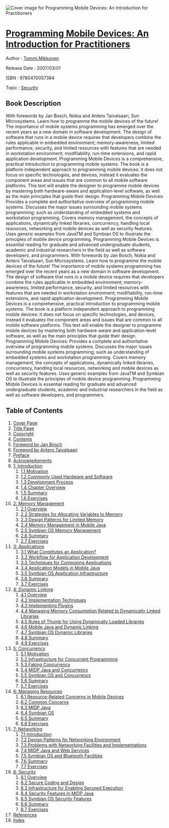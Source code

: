 ![Cover image for Programming Mobile Devices: An Introduction for Practitioners](https://imgdetail.ebookreading.net/cover/cover/security/EB9780470057384.jpg)

[Programming Mobile Devices: An Introduction for Practitioners](https://ebookreading.net/view/book/Programming+Mobile+Devices%3A+An+Introduction+for+Practitioners-EB9780470057384_1.html "Programming Mobile Devices: An Introduction for Practitioners")
====================================================================================================================

Author : [Tommi Mikkonen](https://ebookreading.net/search/author/Tommi+Mikkonen)

Release Date : 2007/03/01

ISBN : 9780470057384

Topic : [Security](https://ebookreading.net/search/category/security)

Book Description
-----------------

With forewords by Jan Bosch, Nokia and Antero Taivalsaari, Sun Microsystems.
Learn how to programme the mobile devices of the future!
The importance of mobile systems programming has emerged over the recent years as a new domain in software development. The design of software that runs in a mobile device requires that developers combine the rules applicable in embedded environment; memory-awareness, limited performance, security, and limited resources with features that are needed in workstation environment; modifiability, run-time extensions, and rapid application development.
Programming Mobile Devices is a comprehensive, practical introduction to programming mobile systems. The book is a platform independent approach to programming mobile devices: it does not focus on specific technologies, and devices, instead it evaluates the component areas and issues that are common to all mobile software platforms. This text will enable the designer to programme mobile devices by mastering both hardware-aware and application-level software, as well as the main principles that guide their design.
Programming Mobile Devices:
Provides a complete and authoritative overview of programming mobile systems.
Discusses the major issues surrounding mobile systems programming; such as understanding of embedded systems and workstation programming.
Covers memory management, the concepts of applications, dynamically linked libraries, concurrency, handling local resources, networking and mobile devices as well as security features.
Uses generic examples from JavaTM and Symbian OS to illustrate the principles of mobile device programming.
Programming Mobile Devices is essential reading for graduate and advanced undergraduate students, academic and industrial researchers in the field as well as software developers, and programmers.
              With forewords by Jan Bosch, Nokia and Antero Taivalsaari, Sun Microsystems.
Learn how to programme the mobile devices of the future!
The importance of mobile systems programming has emerged over the recent years as a new domain in software development. The design of software that runs in a mobile device requires that developers combine the rules applicable in embedded environment; memory-awareness, limited performance, security, and limited resources with features that are needed in workstation environment; modifiability, run-time extensions, and rapid application development.
Programming Mobile Devices is a comprehensive, practical introduction to programming mobile systems. The book is a platform independent approach to programming mobile devices: it does not focus on specific technologies, and devices, instead it evaluates the component areas and issues that are common to all mobile software platforms. This text will enable the designer to programme mobile devices by mastering both hardware-aware and application-level software, as well as the main principles that guide their design.
Programming Mobile Devices:
Provides a complete and authoritative overview of programming mobile systems.
Discusses the major issues surrounding mobile systems programming; such as understanding of embedded systems and workstation programming.
Covers memory management, the concepts of applications, dynamically linked libraries, concurrency, handling local resources, networking and mobile devices as well as security features.
Uses generic examples from JavaTM and Symbian OS to illustrate the principles of mobile device programming.
Programming Mobile Devices is essential reading for graduate and advanced undergraduate students, academic and industrial researchers in the field as well as software developers, and programmers.
              
Table of Contents
-----------------

1. [Cover Page](https://ebookreading.net/view/book/Programming+Mobile+Devices%3A+An+Introduction+for+Practitioners-EB9780470057384_0.html)
1. [Title Page](https://ebookreading.net/view/book/Programming+Mobile+Devices%3A+An+Introduction+for+Practitioners-EB9780470057384_3.html)
1. [Copyright](https://ebookreading.net/view/book/Programming+Mobile+Devices%3A+An+Introduction+for+Practitioners-EB9780470057384_4.html)
1. [Contents](https://ebookreading.net/view/book/Programming+Mobile+Devices%3A+An+Introduction+for+Practitioners-EB9780470057384_0.html)
1. [Foreword by Jan Bosch](https://ebookreading.net/view/book/Programming+Mobile+Devices%3A+An+Introduction+for+Practitioners-EB9780470057384_5.html#fore1)
1. [Foreword by Antero Taivalsaari](https://ebookreading.net/view/book/Programming+Mobile+Devices%3A+An+Introduction+for+Practitioners-EB9780470057384_6.html#fore2)
1. [Preface](https://ebookreading.net/view/book/Programming+Mobile+Devices%3A+An+Introduction+for+Practitioners-EB9780470057384_7.html#pre)
1. [Acknowledgments](https://ebookreading.net/view/book/Programming+Mobile+Devices%3A+An+Introduction+for+Practitioners-EB9780470057384_8.html#ack)
1. [1: Introduction](https://ebookreading.net/view/book/Programming+Mobile+Devices%3A+An+Introduction+for+Practitioners-EB9780470057384_9.html#chap01)
    1. [1.1 Motivation](https://ebookreading.net/view/book/Programming+Mobile+Devices%3A+An+Introduction+for+Practitioners-EB9780470057384_9.html#chap01-sec001)
    1. [1.2 Commonly Used Hardware and Software](https://ebookreading.net/view/book/Programming+Mobile+Devices%3A+An+Introduction+for+Practitioners-EB9780470057384_9.html#chap01-sec004)
    1. [1.3 Development Process](https://ebookreading.net/view/book/Programming+Mobile+Devices%3A+An+Introduction+for+Practitioners-EB9780470057384_9.html#chap01-sec009)
    1. [1.4 Chapter Overview](https://ebookreading.net/view/book/Programming+Mobile+Devices%3A+An+Introduction+for+Practitioners-EB9780470057384_9.html#chap01-sec010)
    1. [1.5 Summary](https://ebookreading.net/view/book/Programming+Mobile+Devices%3A+An+Introduction+for+Practitioners-EB9780470057384_9.html#chap01-sec011)
    1. [1.6 Exercises](https://ebookreading.net/view/book/Programming+Mobile+Devices%3A+An+Introduction+for+Practitioners-EB9780470057384_9.html#chap01-sec012)
1. [2: Memory Management](https://ebookreading.net/view/book/Programming+Mobile+Devices%3A+An+Introduction+for+Practitioners-EB9780470057384_10.html#chap02)
    1. [2.1 Overview](https://ebookreading.net/view/book/Programming+Mobile+Devices%3A+An+Introduction+for+Practitioners-EB9780470057384_10.html#chap02-sec001)
    1. [2.2 Strategies for Allocating Variables to Memory](https://ebookreading.net/view/book/Programming+Mobile+Devices%3A+An+Introduction+for+Practitioners-EB9780470057384_10.html#chap02-sec002)
    1. [2.3 Design Patterns for Limited Memory](https://ebookreading.net/view/book/Programming+Mobile+Devices%3A+An+Introduction+for+Practitioners-EB9780470057384_10.html#chap02-sec006)
    1. [2.4 Memory Management in Mobile Java](https://ebookreading.net/view/book/Programming+Mobile+Devices%3A+An+Introduction+for+Practitioners-EB9780470057384_10.html#chap02-sec011)
    1. [2.5 Symbian OS Memory Management](https://ebookreading.net/view/book/Programming+Mobile+Devices%3A+An+Introduction+for+Practitioners-EB9780470057384_10.html#chap02-sec014)
    1. [2.6 Summary](https://ebookreading.net/view/book/Programming+Mobile+Devices%3A+An+Introduction+for+Practitioners-EB9780470057384_10.html#chap02-sec023)
    1. [2.7 Exercises](https://ebookreading.net/view/book/Programming+Mobile+Devices%3A+An+Introduction+for+Practitioners-EB9780470057384_10.html#chap02-sec024)
1. [3: Applications](https://ebookreading.net/view/book/Programming+Mobile+Devices%3A+An+Introduction+for+Practitioners-EB9780470057384_12.html#chap03)
    1. [3.1 What Constitutes an Application?](https://ebookreading.net/view/book/Programming+Mobile+Devices%3A+An+Introduction+for+Practitioners-EB9780470057384_12.html#chap03-sec001)
    1. [3.2 Workflow for Application Development](https://ebookreading.net/view/book/Programming+Mobile+Devices%3A+An+Introduction+for+Practitioners-EB9780470057384_12.html#chap03-sec002)
    1. [3.3 Techniques for Composing Applications](https://ebookreading.net/view/book/Programming+Mobile+Devices%3A+An+Introduction+for+Practitioners-EB9780470057384_12.html#chap03-sec008)
    1. [3.4 Application Models in Mobile Java](https://ebookreading.net/view/book/Programming+Mobile+Devices%3A+An+Introduction+for+Practitioners-EB9780470057384_12.html#chap03-sec014)
    1. [3.5 Symbian OS Application Infrastructure](https://ebookreading.net/view/book/Programming+Mobile+Devices%3A+An+Introduction+for+Practitioners-EB9780470057384_12.html#chap03-sec018)
    1. [3.6 Summary](https://ebookreading.net/view/book/Programming+Mobile+Devices%3A+An+Introduction+for+Practitioners-EB9780470057384_12.html#chap03-sec028)
    1. [3.7 Exercises](https://ebookreading.net/view/book/Programming+Mobile+Devices%3A+An+Introduction+for+Practitioners-EB9780470057384_12.html#chap03-sec029)
1. [4: Dynamic Linking](https://ebookreading.net/view/book/Programming+Mobile+Devices%3A+An+Introduction+for+Practitioners-EB9780470057384_13.html#chap04)
    1. [4.1 Overview](https://ebookreading.net/view/book/Programming+Mobile+Devices%3A+An+Introduction+for+Practitioners-EB9780470057384_13.html#chap04-sec001)
    1. [4.2 Implementation Techniques](https://ebookreading.net/view/book/Programming+Mobile+Devices%3A+An+Introduction+for+Practitioners-EB9780470057384_13.html#chap04-sec007)
    1. [4.3 Implementing Plugins](https://ebookreading.net/view/book/Programming+Mobile+Devices%3A+An+Introduction+for+Practitioners-EB9780470057384_13.html#chap04-sec008)
    1. [4.4 Managing Memory Consumption Related to Dynamically Linked Libraries](https://ebookreading.net/view/book/Programming+Mobile+Devices%3A+An+Introduction+for+Practitioners-EB9780470057384_13.html#chap04-sec011)
    1. [4.5 Rules of Thumb for Using Dynamically Loaded Libraries](https://ebookreading.net/view/book/Programming+Mobile+Devices%3A+An+Introduction+for+Practitioners-EB9780470057384_13.html#chap04-sec015)
    1. [4.6 Mobile Java and Dynamic Linking](https://ebookreading.net/view/book/Programming+Mobile+Devices%3A+An+Introduction+for+Practitioners-EB9780470057384_13.html#chap04-sec016)
    1. [4.7 Symbian OS Dynamic Libraries](https://ebookreading.net/view/book/Programming+Mobile+Devices%3A+An+Introduction+for+Practitioners-EB9780470057384_13.html#chap04-sec017)
    1. [4.8 Summary](https://ebookreading.net/view/book/Programming+Mobile+Devices%3A+An+Introduction+for+Practitioners-EB9780470057384_13.html#chap04-sec021)
    1. [4.9 Exercises](https://ebookreading.net/view/book/Programming+Mobile+Devices%3A+An+Introduction+for+Practitioners-EB9780470057384_13.html#chap04-sec022)
1. [5: Concurrency](https://ebookreading.net/view/book/Programming+Mobile+Devices%3A+An+Introduction+for+Practitioners-EB9780470057384_14.html#chap05)
    1. [5.1 Motivation](https://ebookreading.net/view/book/Programming+Mobile+Devices%3A+An+Introduction+for+Practitioners-EB9780470057384_14.html#chap05-sec001)
    1. [5.2 Infrastructure for Concurrent Programming](https://ebookreading.net/view/book/Programming+Mobile+Devices%3A+An+Introduction+for+Practitioners-EB9780470057384_14.html#chap05-sec002)
    1. [5.3 Faking Concurrency](https://ebookreading.net/view/book/Programming+Mobile+Devices%3A+An+Introduction+for+Practitioners-EB9780470057384_14.html#chap05-sec006)
    1. [5.4 MIDP Java and Concurrency](https://ebookreading.net/view/book/Programming+Mobile+Devices%3A+An+Introduction+for+Practitioners-EB9780470057384_14.html#chap05-sec007)
    1. [5.5 Symbian OS and Concurrency](https://ebookreading.net/view/book/Programming+Mobile+Devices%3A+An+Introduction+for+Practitioners-EB9780470057384_14.html#chap05-sec011)
    1. [5.6 Summary](https://ebookreading.net/view/book/Programming+Mobile+Devices%3A+An+Introduction+for+Practitioners-EB9780470057384_14.html#chap05-sec016)
    1. [5.7 Exercises](https://ebookreading.net/view/book/Programming+Mobile+Devices%3A+An+Introduction+for+Practitioners-EB9780470057384_14.html#chap05-sec017)
1. [6: Managing Resources](https://ebookreading.net/view/book/Programming+Mobile+Devices%3A+An+Introduction+for+Practitioners-EB9780470057384_15.html#chap06)
    1. [6.1 Resource-Related Concerns in Mobile Devices](https://ebookreading.net/view/book/Programming+Mobile+Devices%3A+An+Introduction+for+Practitioners-EB9780470057384_15.html#chap06-sec001)
    1. [6.2 Common Concerns](https://ebookreading.net/view/book/Programming+Mobile+Devices%3A+An+Introduction+for+Practitioners-EB9780470057384_15.html#chap06-sec006)
    1. [6.3 MIDP Java](https://ebookreading.net/view/book/Programming+Mobile+Devices%3A+An+Introduction+for+Practitioners-EB9780470057384_15.html#chap06-sec012)
    1. [6.4 Symbian OS](https://ebookreading.net/view/book/Programming+Mobile+Devices%3A+An+Introduction+for+Practitioners-EB9780470057384_15.html#chap06-sec015)
    1. [6.5 Summary](https://ebookreading.net/view/book/Programming+Mobile+Devices%3A+An+Introduction+for+Practitioners-EB9780470057384_15.html#chap06-sec020)
    1. [6.6 Exercises](https://ebookreading.net/view/book/Programming+Mobile+Devices%3A+An+Introduction+for+Practitioners-EB9780470057384_15.html#chap06-sec021)
1. [7: Networking](https://ebookreading.net/view/book/Programming+Mobile+Devices%3A+An+Introduction+for+Practitioners-EB9780470057384_16.html#chap07)
    1. [7.1 Introduction](https://ebookreading.net/view/book/Programming+Mobile+Devices%3A+An+Introduction+for+Practitioners-EB9780470057384_16.html#chap07-sec001)
    1. [7.2 Design Patterns for Networking Environment](https://ebookreading.net/view/book/Programming+Mobile+Devices%3A+An+Introduction+for+Practitioners-EB9780470057384_16.html#chap07-sec005)
    1. [7.3 Problems with Networking Facilities and Implementations](https://ebookreading.net/view/book/Programming+Mobile+Devices%3A+An+Introduction+for+Practitioners-EB9780470057384_16.html#chap07-sec006)
    1. [7.4 MIDP Java and Web Services](https://ebookreading.net/view/book/Programming+Mobile+Devices%3A+An+Introduction+for+Practitioners-EB9780470057384_16.html#chap07-sec007)
    1. [7.5 Symbian OS and Bluetooth Facilities](https://ebookreading.net/view/book/Programming+Mobile+Devices%3A+An+Introduction+for+Practitioners-EB9780470057384_16.html#chap07-sec010)
    1. [7.6 Summary](https://ebookreading.net/view/book/Programming+Mobile+Devices%3A+An+Introduction+for+Practitioners-EB9780470057384_16.html#chap07-sec013)
    1. [7.7 Exercises](https://ebookreading.net/view/book/Programming+Mobile+Devices%3A+An+Introduction+for+Practitioners-EB9780470057384_16.html#chap07-sec014)
1. [8: Security](https://ebookreading.net/view/book/Programming+Mobile+Devices%3A+An+Introduction+for+Practitioners-EB9780470057384_17.html#chap08)
    1. [8.1 Overview](https://ebookreading.net/view/book/Programming+Mobile+Devices%3A+An+Introduction+for+Practitioners-EB9780470057384_17.html#chap08-sec001)
    1. [8.2 Secure Coding and Design](https://ebookreading.net/view/book/Programming+Mobile+Devices%3A+An+Introduction+for+Practitioners-EB9780470057384_17.html#chap08-sec002)
    1. [8.3 Infrastructure for Enabling Secured Execution](https://ebookreading.net/view/book/Programming+Mobile+Devices%3A+An+Introduction+for+Practitioners-EB9780470057384_17.html#chap08-sec005)
    1. [8.4 Security Features in MIDP Java](https://ebookreading.net/view/book/Programming+Mobile+Devices%3A+An+Introduction+for+Practitioners-EB9780470057384_17.html#chap08-sec008)
    1. [8.5 Symbian OS Security Features](https://ebookreading.net/view/book/Programming+Mobile+Devices%3A+An+Introduction+for+Practitioners-EB9780470057384_17.html#chap08-sec013)
    1. [8.6 Summary](https://ebookreading.net/view/book/Programming+Mobile+Devices%3A+An+Introduction+for+Practitioners-EB9780470057384_17.html#chap08-sec018)
    1. [8.7 Exercises](https://ebookreading.net/view/book/Programming+Mobile+Devices%3A+An+Introduction+for+Practitioners-EB9780470057384_17.html#chap08-sec019)
1. [References](https://ebookreading.net/view/book/Programming+Mobile+Devices%3A+An+Introduction+for+Practitioners-EB9780470057384_18.html#ref)
1. [Index](https://ebookreading.net/view/book/Programming+Mobile+Devices%3A+An+Introduction+for+Practitioners-EB9780470057384_0.html#index)

